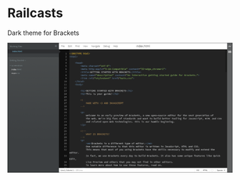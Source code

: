 Railcasts
=========

Dark theme for Brackets

![railcasts ss](https://github.com/brackets-themes/railcasts/raw/master/railcasts.png)
